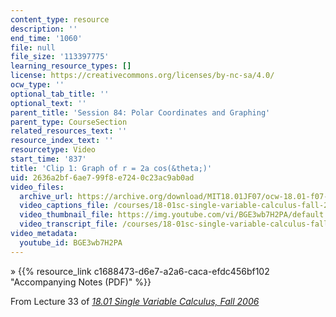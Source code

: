 ```yaml
---
content_type: resource
description: ''
end_time: '1060'
file: null
file_size: '113397775'
learning_resource_types: []
license: https://creativecommons.org/licenses/by-nc-sa/4.0/
ocw_type: ''
optional_tab_title: ''
optional_text: ''
parent_title: 'Session 84: Polar Coordinates and Graphing'
parent_type: CourseSection
related_resources_text: ''
resource_index_text: ''
resourcetype: Video
start_time: '837'
title: 'Clip 1: Graph of r = 2a cos(&theta;)'
uid: 2636a2bf-6ae7-99f8-e724-0c23ac9ab0ad
video_files:
  archive_url: https://archive.org/download/MIT18.01JF07/ocw-18.01-f07-lec33_300k.mp4
  video_captions_file: /courses/18-01sc-single-variable-calculus-fall-2010/5cf42e83dcc25fb6aeaa66f16dc7e9c4_BGE3wb7H2PA.vtt
  video_thumbnail_file: https://img.youtube.com/vi/BGE3wb7H2PA/default.jpg
  video_transcript_file: /courses/18-01sc-single-variable-calculus-fall-2010/966e2c3131ed8a61d66b50a4171f8e7e_BGE3wb7H2PA.pdf
video_metadata:
  youtube_id: BGE3wb7H2PA
---
```


» {{% resource_link c1688473-d6e7-a2a6-caca-efdc456bf102 "Accompanying Notes (PDF)" %}}

From Lecture 33 of [_18.01 Single Variable Calculus, Fall 2006_](/courses/18-01-single-variable-calculus-fall-2006/video_galleries/video-lectures)

